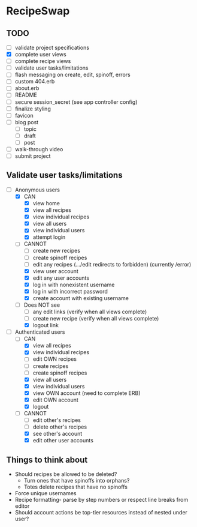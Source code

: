# RecipeSwap

## TODO

- [ ] validate project specifications
- [x] complete user views
- [ ] complete recipe views
- [ ] validate user tasks/limitations
- [ ] flash messaging on create, edit, spinoff, errors
- [ ] custom 404.erb
- [ ] about.erb
- [ ] README
- [ ] secure session_secret (see app controller config)
- [ ] finalize styling
- [ ] favicon
- [ ] blog post
  - [ ] topic
  - [ ] draft
  - [ ] post
- [ ] walk-through video
- [ ] submit project

## Validate user tasks/limitations

- [ ] Anonymous users
  - [x] CAN
    - [x] view home
    - [x] view all recipes
    - [x] view individual recipes
    - [x] view all users
    - [x] view individual users
    - [x] attempt login
  - [ ] CANNOT
    - [ ] create new recipes
    - [ ] create spinoff recipes
    - [ ] edit any recipes (.../edit redirects to forbidden) (currently /error)
    - [x] view user account
    - [x] edit any user accounts
    - [x] log in with nonexistent username
    - [x] log in with incorrect password
    - [x] create account with existing username
  - [ ] Does NOT see
    - [ ] any edit links (verify when all views complete)
    - [ ] create new recipe (verify when all views complete)
    - [x] logout link

- [ ] Authenticated users
  - [ ] CAN
    - [x] view all recipes
    - [x] view individual recipes
    - [ ] edit OWN recipes
    - [ ] create recipes
    - [ ] create spinoff recipes
    - [x] view all users
    - [x] view individual users
    - [x] view OWN account (need to complete ERB)
    - [x] edit OWN account
    - [x] logout
  - [ ] CANNOT
    - [ ] edit other's recipes
    - [ ] delete other's recipes
    - [x] see other's account
    - [x] edit other user accounts

## Things to think about

- Should recipes be allowed to be deleted?
  - Turn ones that have spinoffs into orphans?
  - Totes delete recipes that have no spinoffs
- Force unique usernames
- Recipe formatting- parse by step numbers or respect line breaks from editor
- Should account actions be top-tier resources instead of nested under user?
